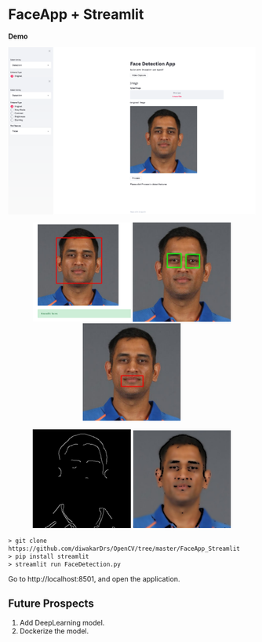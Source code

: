 

# FaceApp + Streamlit

 <p><strong>Demo</strong></strong></p>

 <p align='center'>
 
 <img src = "https://github.com/diwakarDrs/OpenCV/blob/master/FaceApp_Streamlit/Readme_resource/Face_app_1.png" width = 800 alt="StreamLit_App">
 </p>
 
  <p float="left" align='center'>
 
 <img src = "https://github.com/diwakarDrs/OpenCV/blob/master/FaceApp_Streamlit/Readme_resource/face.PNG" width = 200 alt="Face">
 
 <img src = "https://github.com/diwakarDrs/OpenCV/blob/master/FaceApp_Streamlit/Readme_resource/eye.PNG" width = 200 alt="Eye">
  
 <img src = "https://github.com/diwakarDrs/OpenCV/blob/master/FaceApp_Streamlit/Readme_resource/smile.PNG" width = 200 alt="smile">
 
 </p>
 
  <p float="left" align='center'>
 <img src = "https://github.com/diwakarDrs/OpenCV/blob/master/FaceApp_Streamlit/Readme_resource/cannize.PNG" width = 200 alt="canny">
 
 <img src = "https://github.com/diwakarDrs/OpenCV/blob/master/FaceApp_Streamlit/Readme_resource/cartonize.PNG" width = 200 alt="cartoon">
  
 
 
 </p>

```
> git clone https://github.com/diwakarDrs/OpenCV/tree/master/FaceApp_Streamlit
> pip install streamlit
> streamlit run FaceDetection.py
```
Go to http://localhost:8501, and open the application.

## Future Prospects
1. Add DeepLearning model.
2. Dockerize the model.

